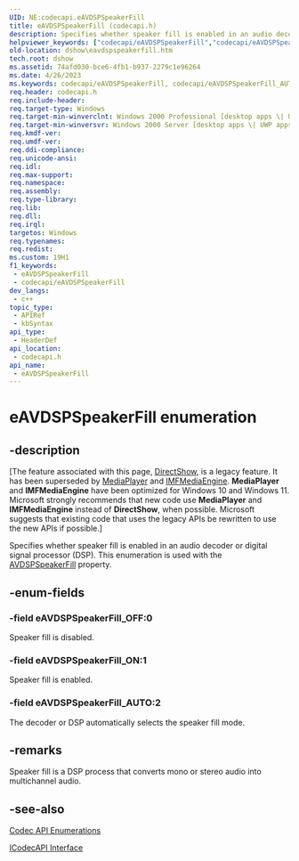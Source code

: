 ```yaml
---
UID: NE:codecapi.eAVDSPSpeakerFill
title: eAVDSPSpeakerFill (codecapi.h)
description: Specifies whether speaker fill is enabled in an audio decoder or digital signal processor (DSP).
helpviewer_keywords: ["codecapi/eAVDSPSpeakerFill","codecapi/eAVDSPSpeakerFill_AUTO","codecapi/eAVDSPSpeakerFill_OFF","codecapi/eAVDSPSpeakerFill_ON","dshow.eavdspspeakerfill","eAVDSPSpeakerFill","eAVDSPSpeakerFill enumeration [DirectShow]","eAVDSPSpeakerFill_AUTO","eAVDSPSpeakerFill_OFF","eAVDSPSpeakerFill_ON"]
old-location: dshow\eavdspspeakerfill.htm
tech.root: dshow
ms.assetid: 74afd030-bce6-4fb1-b937-2279c1e96264
ms.date: 4/26/2023
ms.keywords: codecapi/eAVDSPSpeakerFill, codecapi/eAVDSPSpeakerFill_AUTO, codecapi/eAVDSPSpeakerFill_OFF, codecapi/eAVDSPSpeakerFill_ON, dshow.eavdspspeakerfill, eAVDSPSpeakerFill, eAVDSPSpeakerFill enumeration [DirectShow], eAVDSPSpeakerFill_AUTO, eAVDSPSpeakerFill_OFF, eAVDSPSpeakerFill_ON
req.header: codecapi.h
req.include-header: 
req.target-type: Windows
req.target-min-winverclnt: Windows 2000 Professional [desktop apps \| UWP apps]
req.target-min-winversvr: Windows 2000 Server [desktop apps \| UWP apps]
req.kmdf-ver: 
req.umdf-ver: 
req.ddi-compliance: 
req.unicode-ansi: 
req.idl: 
req.max-support: 
req.namespace: 
req.assembly: 
req.type-library: 
req.lib: 
req.dll: 
req.irql: 
targetos: Windows
req.typenames: 
req.redist: 
ms.custom: 19H1
f1_keywords:
 - eAVDSPSpeakerFill
 - codecapi/eAVDSPSpeakerFill
dev_langs:
 - c++
topic_type:
 - APIRef
 - kbSyntax
api_type:
 - HeaderDef
api_location:
 - codecapi.h
api_name:
 - eAVDSPSpeakerFill
---
```


# eAVDSPSpeakerFill enumeration


## -description

\[The feature associated with this page, [DirectShow](/windows/win32/directshow/directshow), is a legacy feature. It has been superseded by [MediaPlayer](/uwp/api/Windows.Media.Playback.MediaPlayer) and [IMFMediaEngine](/windows/win32/api/mfmediaengine/nn-mfmediaengine-imfmediaengine). **MediaPlayer** and **IMFMediaEngine** have been optimized for Windows 10 and Windows 11. Microsoft strongly recommends that new code use **MediaPlayer** and **IMFMediaEngine** instead of **DirectShow**, when possible. Microsoft suggests that existing code that uses the legacy APIs be rewritten to use the new APIs if possible.\]

Specifies whether speaker fill is enabled in an audio decoder or digital signal processor (DSP). This enumeration is used with the <a href="/windows/desktop/DirectShow/avdspspeakerfill-property">AVDSPSpeakerFill</a> property.

## -enum-fields

### -field eAVDSPSpeakerFill_OFF:0

Speaker fill is disabled.

### -field eAVDSPSpeakerFill_ON:1

Speaker fill is enabled.

### -field eAVDSPSpeakerFill_AUTO:2

The decoder or DSP automatically selects the speaker fill mode.

## -remarks

Speaker fill is a DSP process that converts mono or stereo audio into multichannel audio.

## -see-also

<a href="/windows/desktop/DirectShow/codec-api-enumerations">Codec API Enumerations</a>



<a href="/windows/desktop/api/strmif/nn-strmif-icodecapi">ICodecAPI Interface</a>
